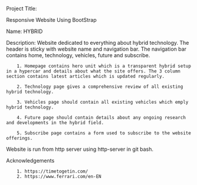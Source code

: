 
Project Title:

Responsive Website Using BootStrap

Name: HYBRID

Description: Website dedicated to everything about hybrid technology. 
        The header is sticky with website name and navigation bar.
        The navigation bar contains home, technology, vehicles, future and subscribe.

        1. Homepage contains hero unit which is a transparent hybrid setup in a hypercar and details about what the site offers. The 3 column section contains latest articles which is updated regularly. 

        2. Technology page gives a comprehensive review of all existing hybrid technology.

        3. Vehicles page should contain all existing vehicles which emply hybrid technology.

        4. Future page should contain details about any ongoing research and developments in the hybrid field.

        5. Subscribe page contains a form used to subscribe to the website offerings.


Website is run from http server using http-server in git bash.

Acknowledgements

        1. https://timetogetin.com/
        2. https://www.ferrari.com/en-EN


